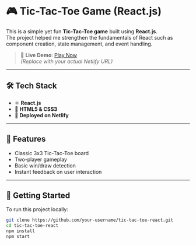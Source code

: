 # 🎮 Tic-Tac-Toe Game (React.js)

This is a simple yet fun **Tic-Tac-Toe game** built using **React.js**.  
The project helped me strengthen the fundamentals of React such as component creation, state management, and event handling.

> 🔗 **Live Demo**: [Play Now](https://your-netlify-link.netlify.app)  
> *(Replace with your actual Netlify URL)*

---

## 🛠️ Tech Stack

- ⚛️ **React.js**
- 💅 **HTML5 & CSS3**
- 🚀 **Deployed on Netlify**

---

## 📌 Features

- Classic 3x3 Tic-Tac-Toe board
- Two-player gameplay
- Basic win/draw detection
- Instant feedback on user interaction

---

## 📁 Getting Started

To run this project locally:

```bash
git clone https://github.com/your-username/tic-tac-toe-react.git
cd tic-tac-toe-react
npm install
npm start
